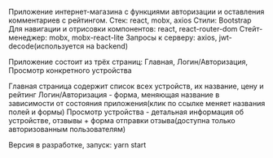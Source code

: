 Приложение интернет-магазина с функциями авторизации и оставления комментариев с рейтингом.
Стек: react, mobx, axios
Стили: Bootstrap
Для навигации и отрисовки компонентов: react, react-router-dom
Стейт-менеджер: mobx, mobx-react-lite
Запросы к серверу: axios, jwt-decode(используется на backend)

Приложение состоит из трёх страниц:
Главная, Логин/Авторизация, Просмотр конкретного устройства

Главная страница содержит список всех устройств, их название, цену и рейтинг
Логин/Авторизация - форма, меняющая название в зависимости от состояния приложения(клик по ссылке меняет названия полей и формы)
Просмотр устройства - детальная информация об устройстве, отзвывы + форма отправки отзыва(доступна только авторизованным пользователям)

Версия в разработке, запуск: yarn start
